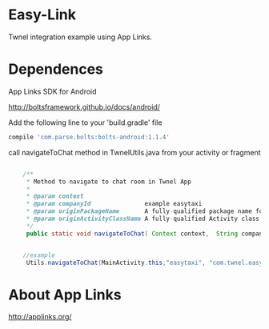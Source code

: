 Easy-Link
==================

Twnel integration example using App Links.


Dependences 
==================
App Links SDK  for Android

http://boltsframework.github.io/docs/android/ 

Add the following line to your 'build.gradle' file

```groovy
compile 'com.parse.bolts:bolts-android:1.1.4'
```

call  navigateToChat method in TwnelUtils.java from your activity or fragment 

```java

    /**
     * Method to navigate to chat room in Twnel App
     *
     * @param context
     * @param companyId               example easytaxi
     * @param originPackageName       A fully-qualified package name for intent generation (for back your app)
     * @param originActivityClassName A fully-qualified Activity class name for intent generation (for back your app)
     */
     public static void navigateToChat( Context context,  String companyId,String invitationCode, String originPackageName, String originActivityClassName) 


 	//example 
 	 Utils.navigateToChat(MainActivity.this,"easytaxi", "com.twnel.easylink", "EASYTAXI", "com.twnel.easylink.MainActivity");


```


About App Links 
==================
http://applinks.org/
